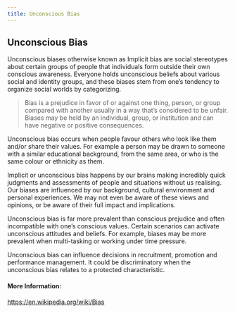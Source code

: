 ```yaml
---
title: Unconscious Bias
---
```

## Unconscious Bias

<p>Unconscious biases otherwise known as Implicit bias are social stereotypes about certain groups of people that individuals form outside their own conscious awareness. Everyone holds unconscious beliefs about various social and identity groups, and these biases stem from one’s tendency to organize social worlds by categorizing.</p>

<blockquote> Bias is a prejudice in favor of or against one thing, person, or group compared with another usually in a way that’s considered to be unfair. Biases may be held by an individual, group, or institution and can have negative or positive consequences. 
</blockquote>

<p>Unconscious bias occurs when people favour others who look like them and/or share their values. For example a person may be drawn to someone with a similar educational background, from the same area, or who is the same colour or ethnicity as them.</p>

<p>Implicit or unconscious bias happens by our brains making incredibly quick judgments and assessments of people and situations without us realising. Our biases are influenced by our background, cultural environment and personal experiences. We may not even be aware of these views and opinions, or be aware of their full impact and implications.</p>

<p>Unconscious bias is far more prevalent than conscious prejudice and often incompatible with one’s conscious values. Certain scenarios can activate unconscious attitudes and beliefs. For example, biases may be more prevalent when multi-tasking or working under time pressure.</p>

<p>Unconscious bias can influence decisions in recruitment, promotion and performance management. It could be discriminatory when the unconscious bias relates to a protected characteristic.</p>

#### More Information:
<!-- Please add any articles you think might be helpful to read before writing the article -->
https://en.wikipedia.org/wiki/Bias
